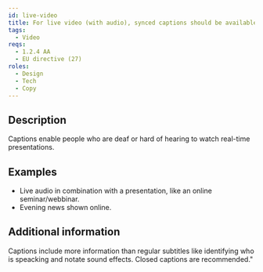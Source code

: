```yaml
---
id: live-video
title: For live video (with audio), synced captions should be available, unless the video can be experienced later, then it shall be captioned or have a text alternative within 14 days
tags:
  - Video
reqs:
  - 1.2.4 AA
  - EU directive (27)
roles:
  - Design
  - Tech
  - Copy
---
```


## Description

Captions enable people who are deaf or hard of hearing to watch real-time presentations.

## Examples

- Live audio in combination with a presentation, like an online seminar/webbinar.
- Evening news shown online.

## Additional information

Captions include more information than regular subtitles like identifying who is speacking and notate sound effects. Closed captions are recommended."
